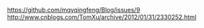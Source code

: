 https://github.com/mqyqingfeng/Blog/issues/9
http://www.cnblogs.com/TomXu/archive/2012/01/31/2330252.html

